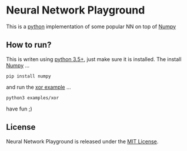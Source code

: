 # Neural Network Playground

This is a [python](https://www.python.org/) implementation of some popular NN on top of [Numpy](https://github.com/numpy/numpy)

## How to run?

This is writen using [python 3.5+](https://www.python.org/downloads/), just make sure it is installed. The install [Numpy](https://github.com/numpy/numpy)  ...  

```
pip install numpy
``` 

and run the [xor example](/examples/xor.py) ...

```
python3 examples/xor
``` 

have fun ;)

## License

Neural Network Playground is released under the [MIT License](https://opensource.org/licenses/MIT).

